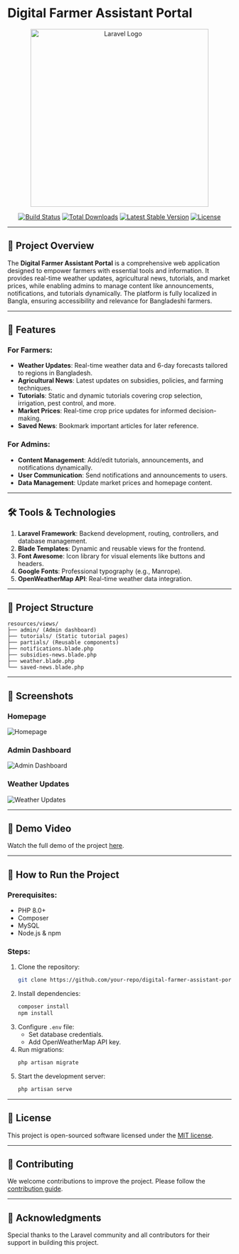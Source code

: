 # Digital Farmer Assistant Portal

<p align="center">
  <img src="https://raw.githubusercontent.com/laravel/art/master/logo-lockup/5%20SVG/2%20CMYK/1%20Full%20Color/laravel-logolockup-cmyk-red.svg" width="400" alt="Laravel Logo">
</p>

<p align="center">
  <a href="https://github.com/laravel/framework/actions"><img src="https://github.com/laravel/framework/workflows/tests/badge.svg" alt="Build Status"></a>
  <a href="https://packagist.org/packages/laravel/framework"><img src="https://img.shields.io/packagist/dt/laravel/framework" alt="Total Downloads"></a>
  <a href="https://packagist.org/packages/laravel/framework"><img src="https://img.shields.io/packagist/v/laravel/framework" alt="Latest Stable Version"></a>
  <a href="https://packagist.org/packages/laravel/framework"><img src="https://img.shields.io/packagist/l/laravel/framework" alt="License"></a>
</p>

---

## 🌾 Project Overview

The **Digital Farmer Assistant Portal** is a comprehensive web application designed to empower farmers with essential tools and information. It provides real-time weather updates, agricultural news, tutorials, and market prices, while enabling admins to manage content like announcements, notifications, and tutorials dynamically. The platform is fully localized in Bangla, ensuring accessibility and relevance for Bangladeshi farmers.

---

## 🚀 Features

### For Farmers:
- **Weather Updates**: Real-time weather data and 6-day forecasts tailored to regions in Bangladesh.
- **Agricultural News**: Latest updates on subsidies, policies, and farming techniques.
- **Tutorials**: Static and dynamic tutorials covering crop selection, irrigation, pest control, and more.
- **Market Prices**: Real-time crop price updates for informed decision-making.
- **Saved News**: Bookmark important articles for later reference.

### For Admins:
- **Content Management**: Add/edit tutorials, announcements, and notifications dynamically.
- **User Communication**: Send notifications and announcements to users.
- **Data Management**: Update market prices and homepage content.

---

## 🛠️ Tools & Technologies

1. **Laravel Framework**: Backend development, routing, controllers, and database management.
2. **Blade Templates**: Dynamic and reusable views for the frontend.
3. **Font Awesome**: Icon library for visual elements like buttons and headers.
4. **Google Fonts**: Professional typography (e.g., Manrope).
5. **OpenWeatherMap API**: Real-time weather data integration.

---

## 📂 Project Structure

```
resources/views/
├── admin/ (Admin dashboard)
├── tutorials/ (Static tutorial pages)
├── partials/ (Reusable components)
├── notifications.blade.php
├── subsidies-news.blade.php
├── weather.blade.php
└── saved-news.blade.php
```

---

## 📸 Screenshots

### Homepage
![Homepage](https://drive.google.com/uc?id=1ZcJ9sSDYSi3TjTYodbnfhT-36lgT0F42)

### Admin Dashboard
![Admin Dashboard](https://drive.google.com/uc?id=1ZcJ9sSDYSi3TjTYodbnfhT-36lgT0F42)

### Weather Updates
![Weather Updates](https://drive.google.com/uc?id=1ZcJ9sSDYSi3TjTYodbnfhT-36lgT0F42)

---

## 🎥 Demo Video

Watch the full demo of the project [here](https://drive.google.com/file/d/1aN2UgaocRFS2fH5qhr5mTLziIZjhOM6L/view?usp=sharing).

---

## 📖 How to Run the Project

### Prerequisites:
- PHP 8.0+
- Composer
- MySQL
- Node.js & npm

### Steps:
1. Clone the repository:
   ```bash
   git clone https://github.com/your-repo/digital-farmer-assistant-portal.git
   ```
2. Install dependencies:
   ```bash
   composer install
   npm install
   ```
3. Configure `.env` file:
   - Set database credentials.
   - Add OpenWeatherMap API key.
4. Run migrations:
   ```bash
   php artisan migrate
   ```
5. Start the development server:
   ```bash
   php artisan serve
   ```

---

## 📜 License

This project is open-sourced software licensed under the [MIT license](https://opensource.org/licenses/MIT).

---

## 🤝 Contributing

We welcome contributions to improve the project. Please follow the [contribution guide](https://laravel.com/docs/contributions).

---

## 🌟 Acknowledgments

Special thanks to the Laravel community and all contributors for their support in building this project.